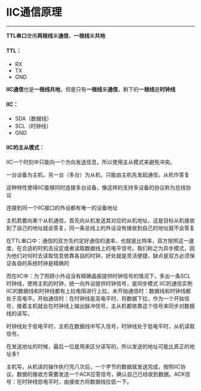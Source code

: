 # IIC通信原理
***
**TTL串口**使用**两根线**来**通信**，**一根线**来**共地**
#### TTL：
- RX
- TX
- GND


**IIC通信**也是**一根线共地**，但是只有**一根线**来**通信**，剩下的**一根线**是**时钟线**

#### IIC：
- SDA（数据线）
- SCL（时钟线）
- GND

#### IIC的主从模式：
IIC一个时刻中只能向一个方向发送信息，所以使用主从模式来避免冲突。

一台设备为主机，另一台（多台）为从机，只能由主机先发起通信，从机作答复

这种特性使得IIC能够同时连接多台设备，像这样的支持多设备的协议称为总线协议

连接到同一个IIC接口的外设都有唯一的设备地址

主机若要向某个从机通信，首先向从机发送其对应的从机地址，这是目标从机接收到了自己的地址就会答复，同一条总线上的外设没有接收到自己的地址就不会答复

在TTL串口中：通信的双方先约定好通信的速率，也就是比特率，双方按照这一速度，在合适的时机去设定或者读取数据线上的电平信号。我们称之为异步模式，因为他们对何时去读取信息依靠各自的时钟，好处就是灵活便捷，缺点是双方必须保证各自的系统时钟是精确的

而在IIC中：为了照顾小外设没有精确晶振提供时钟信号的情况下，多出一条SCL时钟线，使用主机的时钟，统一向外设提供时钟信号，是同步模式
IIC的通信实例
IIC的数据线和时钟线都有上拉电阻进行上拉，未开始通信时：数据线和时钟线都处于高电平。开始通信时：在时钟线是高电平时，将数据下拉，作为一个开始信号，接着主机就会在时钟线上输出脉冲信号，主从机都依靠这个信号来同步对数据线的读写。

时钟线处于低电平时，主机在数据线中写入信号，时钟线处于低电平时，从机读取信号。

在发送地址的时候，最后一位是用来区分读写的，所以发送的地址可能比真正的地址多1

主机写，从机读的操作执行完八次后，一个字节的数据就发送完成，按照IIC协议，数据的接收方需要发送一个ACK应答信号，确认自己已经收到数据。ACK信号：在时钟线低电平时，由接收方将数据线拉低一下。

